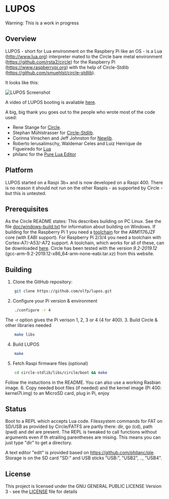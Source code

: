 # LUPOS

Warning: This is a work in progress

## Overview
LUPOS - short for Lua environment on the Raspbery Pi like an OS - is 
a Lua (http://www.lua.org) interpreter mated to the Circle 
bare metal environment (https://github.com/rsta2/circle) 
for the Raspberry Pi (https://www.raspberrypi.org) with the help of Circle-Stdlib (https://github.com/smuehlst/circle-stdlib).

It looks like this:

![LUPOS Screenshot](https://olfp.github.io/LUPOS-Snap0.png)

A video of LUPOS booting is avaliable [here](https://youtu.be/QnL8gHgV4kQ).

A big, big thank you goes out to the people who wrote most of the code used:

* Rene Stange for [Circle](https://github.com/rsta2/circle).
* Stephan Mühlstrasser for [Circle-Stdlib](https://github.com/smuehlst/circle-stdlib).
* Corinna Vinschen and Jeff Johnston for [Newlib](https://sourceware.org/newlib/).
* Roberto Ierusalimschy, Waldemar Celes and Luiz Henrique de Figueiredo for [Lua](http://www.lua.org)
* philanc for the [Pure Lua Editor](https://github.com/philanc/ple)

## Platform
LUPOS started on a Raspi 3b+ and is now developed on a Raspi 400. There is no reason it should not run on the other Raspis - as supported by Circle - but this is untested.

## Prerequisites
As the Circle README states:
This describes building on PC Linux. See the file [doc/windows-build.txt](doc/windows-build.txt) for information about building on Windows. If building for the Raspberry Pi 1 you need a [toolchain](http://elinux.org/Rpi_Software#ARM) for the ARM1176JZF core (with EABI support). For Raspberry Pi 2/3/4 you need a toolchain with Cortex-A7/-A53/-A72 support. A toolchain, which works for all of these, can be downloaded [here](https://developer.arm.com/tools-and-software/open-source-software/developer-tools/gnu-toolchain/gnu-a/downloads). Circle has been tested with the version *9.2-2019.12* (gcc-arm-9.2-2019.12-x86_64-arm-none-eabi.tar.xz) from this website.

## Building
 
1. Clone the GitHub repository:
```bash
	git clone https://github.com/olfp/lupos.git
```
2. Configure your Pi version & environment
```bash
	./configure -r 4
```
The -r option gives the Pi verison 1, 2, 3 or 4 (4 for 400).
3. Build Circle & other libraries needed
```bash
	make libs
```
4. Build LUPOS
```bash
	make
```
5. Fetch Raspi firmware files (optional)
```bash
	cd circle-stdlib/libs/circle/boot && make
```
Follow the instuctions in the README. You can also use a working Rasbian image.
6. Copy needed boot files (if needed) and the kernel image (Pi 400: kernel7l.img) to an MicroSD card, plug in Pi, enjoy

## Status
Boot to a REPL which accepts Lua code. Filessystem commands for FAT on SD/USB as provided by Circle/FATFS are partly there: dir, go (cd), path (pwd) and del are present. The REPL is tweaked to call functions without arguments even if th etrailing parentheses are mising. This means you can just type "dir" to get a directory. 

A text editor "edit" is provided based on https://github.com/philanc/ple.
Storage is on the SD card "SD:" and USB sticks "USB:", "USB2", .., "USB4".

## License

This project is licensed under the GNU GENERAL PUBLIC LICENSE
Version 3 - see the [LICENSE](LICENSE) file for details
